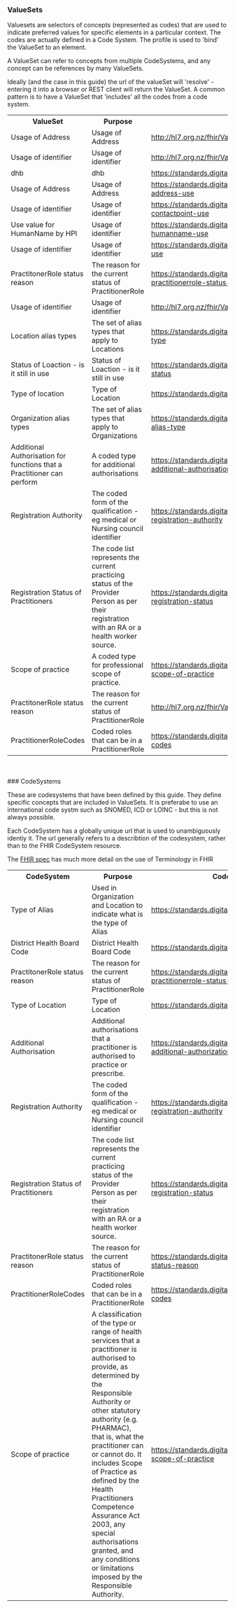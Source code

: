 ### ValueSets

<div>
Valuesets are selectors of concepts (represented as codes) that are used to indicate preferred values for specific elements in a particular context. The codes are actually defined in a Code System. The profile is used to 'bind' the ValueSet to an element.

A ValueSet can refer to concepts from multiple CodeSystems, and any concept can be references by many ValueSets. 

Ideally (and the case in this guide) the url of the valueSet will 'resolve' - entering it into a browser or REST client will return the ValueSet. 
A common pattern is to have a ValueSet that 'includes' all the codes from a code system.
</div>

<table class='table table-bordered table-condensed'>
<tr><th>ValueSet</th><th>Purpose</th><th>Url</th><th>CodeSystem Urls</th></tr>
<tr><td width='20%'>Usage of Address</td><td>Usage of Address</td><td><a href='ValueSet-address-use.html'>http://hl7.org.nz/fhir/ValueSet/hpi-location-address-use</a></td><td><div><a href='http://hl7.org/fhir/valueset-address-use.html'>http://hl7.org/fhir/address-use</a></div></td></tr>
<tr><td width='20%'>Usage of identifier</td><td>Usage of identifier</td><td><a href='ValueSet-contactpoint-use.html'>http://hl7.org.nz/fhir/ValueSet/hpi-contactpoint-use</a></td><td><div><a href='http://hl7.org/fhir/valueset-contact-point-use.html'>http://hl7.org/fhir/contact-point-use</a></div></td></tr>
<tr><td width='20%'>dhb</td><td>dhb</td><td><a href='ValueSet-dhb.html'>https://standards.digital.health.nz/fhir/ValueSet/dhb</a></td><td><div><a href='CodeSystem-dhb.html'>https://standards.digital.health.nz/ns/dhb</a></div></td></tr>
<tr><td width='20%'>Usage of Address</td><td>Usage of Address</td><td><a href='ValueSet-hpi-address-use.html'>https://standards.digital.health.nz/fhir/ValueSet/hpi-location-address-use</a></td><td><div><a href='http://hl7.org/fhir/valueset-address-use.html'>http://hl7.org/fhir/address-use</a></div></td></tr>
<tr><td width='20%'>Usage of identifier</td><td>Usage of identifier</td><td><a href='ValueSet-hpi-contactpoint-use.html'>https://standards.digital.health.nz/fhir/ValueSet/hpi-contactpoint-use</a></td><td><div><a href='http://hl7.org/fhir/valueset-contact-point-use.html'>http://hl7.org/fhir/contact-point-use</a></div></td></tr>
<tr><td width='20%'>Use value for HumanName by HPI</td><td>Usage of identifier</td><td><a href='ValueSet-hpi-humanname-use.html'>https://standards.digital.health.nz/fhir/ValueSet/hpi-humanname-use</a></td><td><div><a href='http://hl7.org/fhir/valueset-name-use.html'>http://hl7.org/fhir/name-use</a></div></td></tr>
<tr><td width='20%'>Usage of identifier</td><td>Usage of identifier</td><td><a href='ValueSet-hpi-identifier-use.html'>https://standards.digital.health.nz/fhir/ValueSet/hpi-identifier-use</a></td><td><div><a href='http://hl7.org/fhir/valueset-identifier-use.html'>http://hl7.org/fhir/identifier-use</a></div></td></tr>
<tr><td width='20%'>PractitonerRole status reason</td><td>The reason for the current status of PractitionerRole</td><td><a href='ValueSet-hpi-practitionerRole-status-reason.html'>https://standards.digital.health.nz/fhir/ValueSet/hpi-practitionerrole-status-reason</a></td><td><div><a href='CodeSystem-hpi-practitionerRole-status-reason.html'>https://standards.digital.health.nz/ns/hpi-practitionerrole-status-reason</a></div></td></tr>
<tr><td width='20%'>Usage of identifier</td><td>Usage of identifier</td><td><a href='ValueSet-identifier-use.html'>http://hl7.org.nz/fhir/ValueSet/hpi-identifier-use</a></td><td><div><a href='http://hl7.org/fhir/valueset-identifier-use.html'>http://hl7.org/fhir/identifier-use</a></div></td></tr>
<tr><td width='20%'>Location alias types</td><td>The set of alias types that apply to Locations</td><td><a href='ValueSet-location-alias-type.html'>https://standards.digital.health.nz/fhir/ValueSet/location-alias-type</a></td><td><div><a href='CodeSystem-alias-type.html'>https://standards.digital.health.nz/ns/alias-type</a></div></td></tr>
<tr><td width='20%'>Status of Loaction - is it still in use</td><td>Status of Loaction - is it still in use</td><td><a href='ValueSet-location-status.html'>https://standards.digital.health.nz/fhir/ValueSet/hpi-location-status</a></td><td><div><a href='http://hl7.org/fhir/valueset-location-status.html'>http://hl7.org/fhir/location-status</a></div></td></tr>
<tr><td width='20%'>Type of location</td><td>Type of Location</td><td><a href='ValueSet-location-type.html'>https://standards.digital.health.nz/fhir/ValueSet/location-type</a></td><td><div><a href='CodeSystem-location-type.html'>https://standards.digital.health.nz/ns/location-type</a></div></td></tr>
<tr><td width='20%'>Organization alias types</td><td>The set of alias types that apply to Organizations</td><td><a href='ValueSet-organization-alias-type.html'>https://standards.digital.health.nz/fhir/ValueSet/organization-alias-type</a></td><td><div><a href='CodeSystem-alias-type.html'>https://standards.digital.health.nz/ns/alias-type</a></div></td></tr>
<tr><td width='20%'>Additional Authorisation for functions that a Practitioner can perform</td><td>A coded type for additional authorisations</td><td><a href='ValueSet-practitioner-additional-authorization.html'>https://standards.digital.health.nz/fhir/ValueSet/practitioner-additional-authorisation</a></td><td><div><a href='CodeSystem-practitioner-additional-authorization.html'>https://standards.digital.health.nz/ns/practitioner-additional-authorization</a></div></td></tr>
<tr><td width='20%'>Registration Authority</td><td>The coded form of the qualification - eg medical or Nursing council identifier</td><td><a href='ValueSet-practitioner-registration-authority.html'>https://standards.digital.health.nz/fhir/ValueSet/practitioner-registration-authority</a></td><td><div><a href='CodeSystem-practitioner-registration-authority.html'>https://standards.digital.health.nz/ns/practitioner-registration-authority</a></div></td></tr>
<tr><td width='20%'>Registration Status of Practitioners</td><td>The code list represents the current practicing status of the Provider Person as per their registration with an RA or a health worker source.</td><td><a href='ValueSet-practitioner-registration-status.html'>https://standards.digital.health.nz/fhir/ValueSet/practitioner-registration-status</a></td><td><div><a href='CodeSystem-practitioner-registration-status.html'>https://standards.digital.health.nz/ns/practitioner-registration-status</a></div><div><a href='CodeSystem-practitioner-registration-status.html'>https://standards.digital.health.nz/ns/practitioner-registration-status</a></div></td></tr>
<tr><td width='20%'>Scope of practice</td><td>A coded type for professional scope of practice.</td><td><a href='ValueSet-practitioner-scope-of-practice.html'>https://standards.digital.health.nz/fhir/ValueSet/practitioner-scope-of-practice</a></td><td><div><a href='CodeSystem-scopeOfPractice.html'>https://standards.digital.health.nz/ns/practitioner-scope-of-practice</a></div></td></tr>
<tr><td width='20%'>PractitonerRole status reason</td><td>The reason for the current status of PractitionerRole</td><td><a href='ValueSet-practitionerRole-status-reason.html'>http://hl7.org.nz/fhir/ValueSet/practitionerrole-status-reason</a></td><td><div><a href='CodeSystem-practitionerRole-status-reason.html'>https://standards.digital.health.nz/cs/practitionerrole-status-reason</a></div></td></tr>
<tr><td width='20%'>PractitionerRoleCodes</td><td>Coded roles that can be in a PractitionerRole</td><td><a href='ValueSet-practitionerrole-codes.html'>https://standards.digital.health.nz/fhir/ValueSet/practitionerrole-codes</a></td><td><div><a href='CodeSystem-practitionerrole-codes.html'>https://standards.digital.health.nz/ns/practitionerrole-codes</a></div></td></tr>
</table>
<br/><br/>
### CodeSystems

These are codesystems that have been defined by this guide. They define specific concepts that are included in ValueSets. It is preferabe to use an international code systm such as SNOMED, ICD or LOINC - but this is not always possible.

Each CodeSystem has a globally unique url that is used to unambiguously identiy it. The url generally refers to a describtion of the codesystem, rather than to the FHIR CodeSystem resource.

The [FHIR spec](http://hl7.org/fhir/terminology-module.html) has much more detail on the use of Terminology in FHIR

<table class='table table-bordered table-condensed'>
<tr><th>CodeSystem</th><th>Purpose</th><th>CodeSystem Url</th></tr>
<tr><td width='20%'>Type of Alias</td><td>Used in Organization and Location to indicate what is the type of Alias</td><td><a href='CodeSystem-alias-type.html'>https://standards.digital.health.nz/ns/alias-type</a></td></tr>
<tr><td width='20%'>District Health Board Code</td><td>District Health Board Code</td><td><a href='CodeSystem-dhb.html'>https://standards.digital.health.nz/ns/dhb</a></td></tr>
<tr><td width='20%'>PractitonerRole status reason</td><td>The reason for the current status of PractitionerRole</td><td><a href='CodeSystem-hpi-practitionerRole-status-reason.html'>https://standards.digital.health.nz/ns/hpi-practitionerrole-status-reason</a></td></tr>
<tr><td width='20%'>Type of Location</td><td>Type of Location</td><td><a href='CodeSystem-location-type.html'>https://standards.digital.health.nz/ns/location-type</a></td></tr>
<tr><td width='20%'>Additional Authorisation</td><td>Additional authorisations that a practitioner is authorised to practice or prescribe.</td><td><a href='CodeSystem-practitioner-additional-authorization.html'>https://standards.digital.health.nz/ns/practitioner-additional-authorization</a></td></tr>
<tr><td width='20%'>Registration Authority</td><td>The coded form of the qualification - eg medical or Nursing council identifier</td><td><a href='CodeSystem-practitioner-registration-authority.html'>https://standards.digital.health.nz/ns/practitioner-registration-authority</a></td></tr>
<tr><td width='20%'>Registration Status of Practitioners</td><td>The code list represents the current practicing status of the Provider Person as per their registration with an RA or a health worker source.</td><td><a href='CodeSystem-practitioner-registration-status.html'>https://standards.digital.health.nz/ns/practitioner-registration-status</a></td></tr>
<tr><td width='20%'>PractitonerRole status reason</td><td>The reason for the current status of PractitionerRole</td><td><a href='CodeSystem-practitionerRole-status-reason.html'>https://standards.digital.health.nz/cs/practitionerrole-status-reason</a></td></tr>
<tr><td width='20%'>PractitionerRoleCodes</td><td>Coded roles that can be in a PractitionerRole</td><td><a href='CodeSystem-practitionerrole-codes.html'>https://standards.digital.health.nz/ns/practitionerrole-codes</a></td></tr>
<tr><td width='20%'>Scope of practice</td><td>A classification of the type or range of health services that a practitioner is authorised to provide, as determined by the Responsible Authority or other statutory authority (e.g. PHARMAC), that is, what the practitioner can or cannot do. It includes Scope of Practice as defined by the Health Practitioners Competence Assurance Act 2003, any special authorisations granted, and any conditions or limitations imposed by the Responsible Authority.</td><td><a href='CodeSystem-scopeOfPractice.html'>https://standards.digital.health.nz/ns/practitioner-scope-of-practice</a></td></tr>